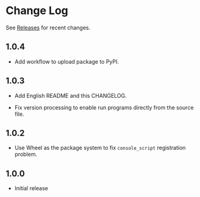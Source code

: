 # Change Log

See [Releases](https://github.com/dnek/mines-esolang/releases) for recent changes.

## 1.0.4

- Add workflow to upload package to PyPI.

## 1.0.3

- Add English README and this CHANGELOG.

- Fix version processing to enable run programs directly from the source file.

## 1.0.2

- Use Wheel as the package system to fix `console_script` registration problem.

## 1.0.0

- Initial release
